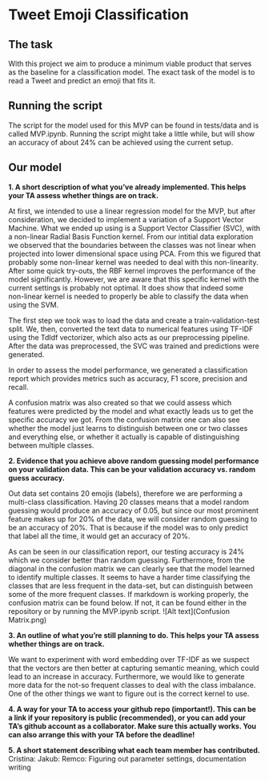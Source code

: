# Tweet Emoji Classification 

## The task
With this project we aim to produce a minimum viable product that serves as the baseline 
for a classification model. The exact task of the model is to read a Tweet and predict an emoji that fits it.
## Running the script

The script for the model used for this MVP can be found in tests/data and is called MVP.ipynb. Running the script might
take a little while, but will show an accuracy of about 24% can be achieved using the current setup.

## Our model

**1. A short description of what you’ve already implemented. This helps your TA assess
whether things are on track.**

At first, we intended to use a linear regression model for the MVP, but after consideration, we decided to 
implement a variation of a Support Vector Machine. What we ended up using is a Support Vector Classifier (SVC),
with a non-linear Radial Basis Function kernel. From our intitial data exploration we observed that the boundaries between the 
classes was not linear when projected into lower dimensional space using PCA. From this we figured that probably some non-linear
kernel was needed to deal with this non-linearity. After some quick try-outs, the RBF kernel improves the performance of the model
significantly. However, we are aware that this specific kernel with the current settings is probably not optimal. It does show
that indeed some non-linear kernel is needed to properly be able to classify the data when using the SVM.

The first step we took was to load the data and create a train-validation-test split.
We, then, converted the text data to numerical features using TF-IDF using the TdIdf vectorizer, which also acts as our preprocessing pipeline.
After the data was preprocessed, the SVC was trained and predictions were generated.

In order to assess the model performance, we generated a classification report which provides metrics such as accuracy, F1 score, precision and recall.

A confusion matrix was also created so that we could assess which features were predicted by the model and what exactly leads us to get the specific accuracy we got. 
From the confusion matrix one can also see whether the model just learns to distinguish between one  or two classes and everything else, or whether it actually
is capable of distinguishing between multiple classes.

**2. Evidence that you achieve above random guessing model performance on your
validation data. This can be your validation accuracy vs. random guess accuracy.**

Out data set contains 20 emojis (labels), therefore we are performing a multi-class classification.
Having 20 classes means that a model random guessing would produce an accuracy of 0.05, but since our 
most prominent feature makes up for 20% of the data, we will consider random guessing to be an accuracy of 20%.
That is because if the model was to only predict that label all the time, it would get an accuracy of 20%. 

As can be seen in our classification report, our testing accuracy is 24% which we consider better than random guessing.
Furthermore, from the diagonal in the confusion matrix we can clearly see that the model learned to identify multiple classes.
It seems to have a harder time classifying the classes that are less frequent in the data-set, but can distinguish between
some of the more frequent classes. If markdown is working properly, the confusion matrix can be found below. If not, it can be found 
either in the repository or by running the MVP.ipynb script.
![Alt text](Confusion Matrix.png)

**3. An outline of what you’re still planning to do. This helps your TA assess whether things
are on track.**

We want to experiment with word embedding over TF-IDF as we suspect that the vectors are then better at capturing semantic meaning, 
which could lead to an increase in accuracy.
Furthermore, we would like to generate more data for the not-so frequent classes to deal with the class imbalance.
One of the other things we want to figure out is the correct kernel to use.

**4. A way for your TA to access your github repo (important!). This can be a link if your
repository is public (recommended), or you can add your TA’s github account as a
collaborator. Make sure this actually works. You can also arrange this with your TA
before the deadline!**

**5. A short statement describing what each team member has contributed.**
Cristina:
Jakub:
Remco: Figuring out parameter settings, documentation writing
